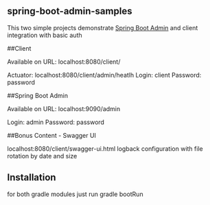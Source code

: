 ## spring-boot-admin-samples

This two simple projects demonstrate [Spring Boot Admin](https://github.com/codecentric/spring-boot-admin)
and client integration with basic auth 

##Client

Available on URL:
localhost:8080/client/

Actuator:
localhost:8080/client/admin/heatlh
Login: client
Password: password

##Spring Boot Admin 

Available on URL:
localhost:9090/admin

Login: admin
Password: password

##Bonus Content - Swagger UI

localhost:8080/client/swagger-ui.html
logback configuration with file rotation by date and size

## Installation

for both gradle modules just run 
gradle bootRun